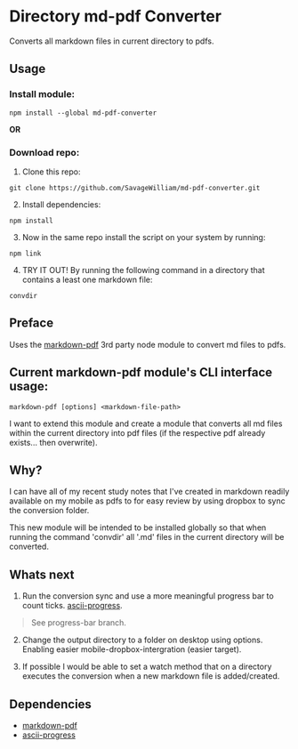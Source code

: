 # Directory md-pdf Converter

Converts all markdown files in current directory to pdfs.

## Usage

### Install module:
```
npm install --global md-pdf-converter
```
**OR**

### Download repo:

1) Clone this repo:
```
git clone https://github.com/SavageWilliam/md-pdf-converter.git
```

2) Install dependencies:
```
npm install
```

3) Now in the same repo install the script on your system by running:
```
npm link
```

4) TRY IT OUT! By running the following command in a directory that contains a least one markdown file:
```
convdir
```

## Preface

Uses the [markdown-pdf](https://www.npmjs.com/package/markdown-pdf) 3rd party node module to convert md files to pdfs.

## Current markdown-pdf module's CLI interface usage:
```
markdown-pdf [options] <markdown-file-path>
```

I want to extend this module and create a module that converts all md files within the current directory into pdf files (if the respective pdf already exists... then overwrite).

## Why?

I can have all of my recent study notes that I've created in markdown readily available on my mobile as pdfs to for easy review by using dropbox to sync the conversion folder.

This new module will be intended to be installed globally so that when running the command 'convdir' all '.md' files in the current directory will be converted.

## Whats next

1) Run the conversion sync and use a more meaningful progress bar to count ticks. [ascii-progress](https://github.com/bubkoo/ascii-progress).
> See progress-bar branch.

2) Change the output directory to a folder on desktop using options. Enabling easier mobile-dropbox-intergration (easier target).

3) If possible I would be able to set a watch method that on a directory executes the conversion when a new markdown file is added/created.

## Dependencies

- [markdown-pdf](https://www.npmjs.com/package/markdown-pdf)
- [ascii-progress](https://github.com/bubkoo/ascii-progress)
